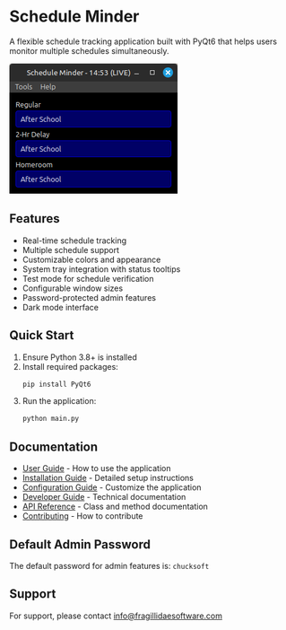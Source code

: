 # Schedule Minder

A flexible schedule tracking application built with PyQt6 that helps users monitor multiple schedules simultaneously.

![Schedule Minder Screenshot](docs/images/schedule_minder_screenshot.png)

## Features
- Real-time schedule tracking
- Multiple schedule support
- Customizable colors and appearance
- System tray integration with status tooltips
- Test mode for schedule verification
- Configurable window sizes
- Password-protected admin features
- Dark mode interface

## Quick Start
1. Ensure Python 3.8+ is installed
2. Install required packages:
   ```bash
   pip install PyQt6
   ```
3. Run the application:
   ```bash
   python main.py
   ```

## Documentation
- [User Guide](docs/user_guide.md) - How to use the application
- [Installation Guide](docs/installation.md) - Detailed setup instructions
- [Configuration Guide](docs/configuration.md) - Customize the application
- [Developer Guide](docs/developer/README.md) - Technical documentation
- [API Reference](docs/api/README.md) - Class and method documentation
- [Contributing](docs/CONTRIBUTING.md) - How to contribute

## Default Admin Password
The default password for admin features is: `chucksoft`

## Support
For support, please contact info@fragillidaesoftware.com 
